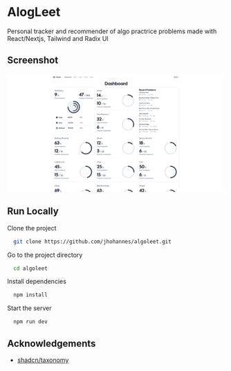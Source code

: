 # AlogLeet

Personal tracker and recommender of algo practrice problems made with React/Nextjs, Tailwind and Radix UI

## Screenshot

![App Screenshot](./public/og.png)

## Run Locally

Clone the project

```bash
  git clone https://github.com/jhohannes/algoleet.git
```

Go to the project directory

```bash
  cd algoleet
```

Install dependencies

```bash
  npm install
```

Start the server

```bash
  npm run dev
```

## Acknowledgements

- [shadcn/taxonomy](https://github.com/shadcn/taxonomy)
